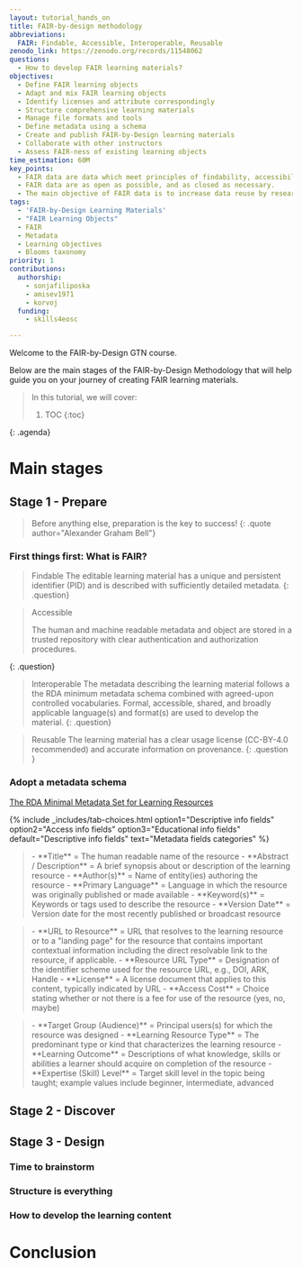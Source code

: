 ```yaml
---
layout: tutorial_hands_on
title: FAIR-by-design methodology
abbreviations:
  FAIR: Findable, Accessible, Interoperable, Reusable
zenodo_link: https://zenodo.org/records/11548062
questions:
  - How to develop FAIR learning materials?
objectives:
  - Define FAIR learning objects
  - Adapt and mix FAIR learning objects
  - Identify licenses and attribute correspondingly
  - Structure comprehensive learning materials
  - Manage file formats and tools
  - Define metadata using a schema
  - Create and publish FAIR-by-Design learning materials
  - Collaborate with other instructors
  - Assess FAIR-ness of existing learning objects
time_estimation: 60M
key_points:
  - FAIR data are data which meet principles of findability, accessibility, interoperability, and reusability (FAIR).
  - FAIR data are as open as possible, and as closed as necessary.
  - The main objective of FAIR data is to increase data reuse by researchers.
tags:
  - 'FAIR-by-Design Learning Materials'
  - "FAIR Learning Objects"
  - FAIR
  - Metadata
  - Learning objectives
  - Blooms taxonomy
priority: 1
contributions:
  authorship:
    - sonjafiliposka
    - amisev1971
    - korvoj
  funding:
    - skills4eosc

---
```



Welcome to the FAIR-by-Design GTN course.

Below are the main stages of the FAIR-by-Design Methodology that will help guide you on your journey of creating FAIR learning materials.


> <agenda-title></agenda-title>
>
> In this tutorial, we will cover:
>
> 1. TOC
> {:toc}
>
{: .agenda}


# Main stages

## Stage 1 - Prepare
> Before anything else, preparation is the key to success!
{: .quote author="Alexander Graham Bell"}

### First things first: What is FAIR?


> <question-title>Findable</question-title>
> The editable learning material has a unique and persistent identifier (PID) and is described with sufficiently detailed metadata.
{: .question}


> <question-title>Accessible</question-title>
>
> The human and machine readable metadata and object are stored in a trusted repository with clear authentication and authorization procedures.
>
{: .question}


> <question-title>Interoperable</question-title>
> The metadata describing the learning material follows a the RDA minimum metadata schema combined with agreed-upon controlled vocabularies.
> Formal, accessible, shared, and broadly applicable language(s) and format(s) are used to develop the material.
{: .question}


> <question-title>Reusable</question-title>
>The learning material has a clear usage license (CC-BY-4.0 recommended) and accurate information on provenance.
{: .question }

### Adopt a metadata schema
  <a href="https://fair-by-design-methodology.github.io/FAIR-by-Design_ToT/latest/Stage%201%20%E2%80%93%20Prepare/02-Preparing%20FAIR%20Learning%20Objects/02-Preparing%20FAIR%20Learning%20Objects/#rda-minimal-metadata-for-learning-resources" class="btn btn-primary btn-lg btn-block">The RDA Minimal Metadata Set for Learning Resources</a>

{% include _includes/tab-choices.html option1="Descriptive info fields" option2="Access info fields" option3="Educational info fields" default="Descriptive info fields" text="Metadata fields categories" %} 


><div class="Descriptive-info-fields" markdown="1">
>- **Title** =	The human readable name of the resource
>- **Abstract / Description** =	A brief synopsis about or description of the learning resource
>- **Author(s)** =	Name of entity(ies) authoring the resource
>- **Primary Language** =	Language in which the resource was originally published or made available
>- **Keyword(s)** =	Keywords or tags used to describe the resource
>- **Version Date** =	Version date for the most recently published or broadcast resource
></div>

><div class="Access-info-fields" markdown="1">
>- **URL to Resource** =	URL that resolves to the learning resource or to a "landing page" for the resource that contains important contextual information including the direct resolvable link to the resource, if applicable.
>- **Resource URL Type**	 = Designation of the identifier scheme used for the resource URL, e.g., DOI, ARK, Handle
>- **License** =	A license document that applies to this content, typically indicated by URL
>- **Access Cost**	= Choice stating whether or not there is a fee for use of the resource (yes, no, maybe)
></div>

><div class="Educational-info-fields" markdown="1">
>- **Target Group (Audience)** =	Principal users(s) for which the resource was designed
>- **Learning Resource Type** =	The predominant type or kind that characterizes the learning resource
>- **Learning Outcome** =	Descriptions of what knowledge, skills or abilities a learner should acquire on completion of the resource
>- **Expertise (Skill) Level** =	Target skill level in the topic being taught; example values include beginner, intermediate, advanced
></div>


## Stage 2 - Discover

## Stage 3 - Design

### Time to brainstorm

### Structure is everything

### How to develop the learning content


# Conclusion

